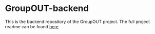 # GroupOUT-backend 

This is the backend repository of the GroupOUT project. The full project readme can be found <a href="https://github.com/alexiordachescu/GroupOUT-frontend">here</a>.
